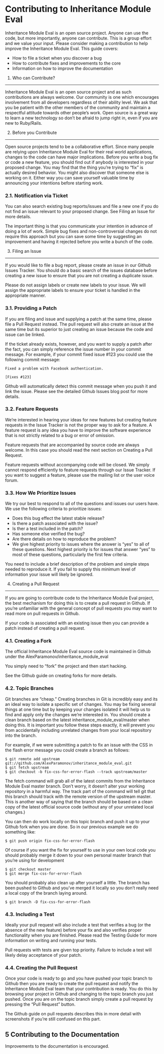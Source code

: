 Contributing to Inheritance Module Eval
==========================
Inheritance Module Eval is an open source project. Anyone can use the code, but more importantly, anyone can contribute. This is a
 group effort and we value your input. Please consider making a contribution to help improve the Inheritance Module Eval. This
 guide covers:

* How to file a ticket when you discover a bug
* How to contribute fixes and improvements to the core
* Information on how to improve the documentation

1. Who can Contribute?
----------------------
Inheritance Module Eval is an open source project and as such contributions are always welcome. Our community is one which
 encourages involvement from all developers regardless of their ability level. We ask that you be patient with the
 other members of the community and maintain a respectful attitude towards other people’s work. Open source is a
 great way to learn a new technology so don’t be afraid to jump right in, even if you are new to Ruby/Rails.

2. Before you Contribute
------------------------
Open source projects tend to be a collaborative effort. Since many people are relying upon Inheritance Module Eval for their real
 world applications, changes to the code can have major implications. Before you write a bug fix or code a new
 feature, you should find out if anybody is interested in your proposed change. You may find that the thing you’re
 trying to “fix” is actually desired behavior. You might also discover that someone else is working on it. Either
 way you can save yourself valuable time by announcing your intentions before starting work.

### 2.1. Notification via Ticket

You can also search existing bug reports/issues and file a new one if you do not find an issue relevant to your
 proposed change. See Filing an Issue for more details.

The important thing is that you communicate your intention in advance of doing a lot of work. Simple bug fixes and
 non-controversial changes do not require this approach but you can save some time by suggesting an improvement and
 having it rejected before you write a bunch of the code.

3. Filing an Issue
-----------------
If you would like to file a bug report, please create an issue in our Github Issues Tracker. You should do a basic
 search of the issues database before creating a new issue to ensure that you are not creating a duplicate issue.

Please do not assign labels or create new labels to your issue. We will assign the appropriate labels to ensure your
 ticket is handled in the appropriate manner.

### 3.1. Providing a Patch

If you are filing and issue and supplying a patch at the same time, please file a Pull Request instead. The pull
 request will also create an issue at the same time but its superior to just creating an issue because the code and
 issue can be linked.

If the ticket already exists, however, and you want to supply a patch after the fact,
 you can simply reference the issue number in your commit message. For example, if your commit fixed issue #123 you
 could use the following commit message:

    Fixed a problem with Facebook authentication.

    [Fixes #123]
Github will automatically detect this commit message when you push it and link the issue. Please see the detailed
 Github Issues blog post for more details.

### 3.2. Feature Requests

We’re interested in hearing your ideas for new features but creating feature requests in the Issue Tracker is not
 the proper way to ask for a feature. A feature request is any idea you have to improve the software experience that
 is not strictly related to a bug or error of omission.

Feature requests that are accompanied by source code are always welcome. In this case you should read the next
 section on Creating a Pull Request.

Feature requests without accompanying code will be closed. We simply cannot respond efficiently to feature requests
 through our Issue Tracker. If you want to suggest a feature, please use the mailing list or the user voice forum.

### 3.3. How We Prioritize Issues

We try our best to respond to all of the questions and issues our users have. We use the following criteria to
prioritize issues:

* Does this bug effect the latest stable release?
* Is there a patch associated with the issue?
* Is ther a test included in the patch?
* Has someone else verified the bug?
* Are there details on how to reproduce the problem?
* We give highest priority to issues where the answer is “yes” to all of these questions. Next highest priority is for
 issues that answer “yes” to most of these questions, particularly the first few criteria.

You need to include a brief description of the problem and simple steps needed to reproduce it. If you fail to
 supply this minimum level of information your issue will likely be ignored.


4. Creating a Pull Request
--------------------------

If you are going to contribute code to the Inheritance Module Eval project, the best mechanism for doing this is to create a pull
 request in Github. If you’re unfamiliar with the general concept of pull requests you may want to read more on pull
 requests in Github.

If your code is associated with an existing issue then you can provide a patch instead of creating a pull request.

### 4.1. Creating a Fork

The official Inheritance Module Eval source code is maintained in Github under the AlexParamonov/inheritance_module_eval

You simply need to “fork” the project and then start hacking.

See the Github guide on creating forks for more details.

### 4.2. Topic Branches

Git branches are “cheap.” Creating branches in Git is incredibly easy and its an ideal way to isolate a specific set
 of changes. You may be fixing several things at one time but by keeping your changes isolated it will help us to
 find and apply only the changes we’re interested in. You should create a clean branch based on the latest
 inheritance_module_eval/master when doing this. It is important you follow these steps exactly,
 it will prevent you from accidentally including unrelated changes from your local repository into the branch.

For example, if we were submitting a patch to fix an issue with the CSS in the flash error message you could create
 a branch as follows:

    $ git remote add upstream git://github.com/AlexParamonov/inheritance_module_eval.git
    $ git fetch upstream
    $ git checkout -b fix-css-for-error-flash --track upstream/master

The fetch command will grab all of the latest commits from the Inheritance Module Eval master branch. Don’t worry,
 it doesn’t alter your working repository in a harmful way. The track part of the command will tell git that this
 branch should track with the remote version of the upstream master. This is another way of saying that the branch
 should be based on a clean copy of the latest official source code (without any of your unrelated local changes.)

You can then do work locally on this topic branch and push it up to your Github fork when you are done. So in our
 previous example we do something like:

    $ git push origin fix-css-for-error-flash

Of course if you want the fix for yourself to use in your own local code you should probably merge it down to your
 own personal master branch that you’re using for development

    $ git checkout master
    $ git merge fix-css-for-error-flash

You should probably also clean up after yourself a little. The branch has been pushed to Github and you’ve merged it
  locally so you don’t really need a local copy of the branch laying around.

    $ git branch -D fix-css-for-error-flash

### 4.3. Including a Test

Ideally your pull request will also include a test that verifies a bug (or the absence of the new feature) before
 your fix and also verifies proper functionality when you are finished. Please read the Testing Guide for more
 information on writing and running your tests.

Pull requests with tests are given top priority. Failure to include a test will likely delay acceptance of your patch.

### 4.4. Creating the Pull Request

Once your code is ready to go and you have pushed your topic branch to Github then you are ready to create the pull
 request and notify the Inheritance Module Eval team that your contribution is ready. You do this by browsing your project in
 Github and changing to the topic branch you just pushed. Once you are on the topic branch simply create a pull
 request by pressing the “Pull Request” button.

The Github guide on pull requests describes this in more detail with screenshots if you’re still confused on this
 part.

5 Contributing to the Documentation
-----------------------------------
Improvements to the documentation is encouraged.